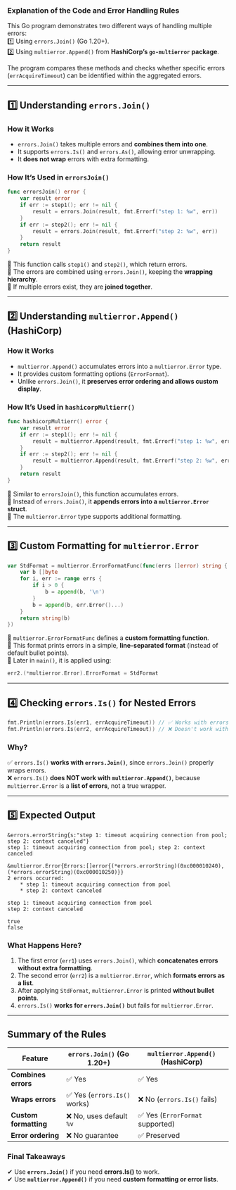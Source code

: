 ### **Explanation of the Code and Error Handling Rules**

This Go program demonstrates two different ways of handling multiple errors:  
1️⃣ Using `errors.Join()` (Go 1.20+).  
2️⃣ Using `multierror.Append()` from **HashiCorp’s `go-multierror` package**.

The program compares these methods and checks whether specific errors (`errAcquireTimeout`) can be identified within the aggregated errors.

---

## **1️⃣ Understanding `errors.Join()`**
### **How it Works**
- `errors.Join()` takes multiple errors and **combines them into one**.
- It supports `errors.Is()` and `errors.As()`, allowing error unwrapping.
- It **does not wrap** errors with extra formatting.

### **How It’s Used in `errorsJoin()`**
```go
func errorsJoin() error {
	var result error
	if err := step1(); err != nil {
		result = errors.Join(result, fmt.Errorf("step 1: %w", err))
	}
	if err := step2(); err != nil {
		result = errors.Join(result, fmt.Errorf("step 2: %w", err))
	}
	return result
}
```
🔹 This function calls `step1()` and `step2()`, which return errors.  
🔹 The errors are combined using `errors.Join()`, keeping the **wrapping hierarchy**.  
🔹 If multiple errors exist, they are **joined together**.

---

## **2️⃣ Understanding `multierror.Append()` (HashiCorp)**
### **How it Works**
- `multierror.Append()` accumulates errors into a `multierror.Error` type.
- It provides custom formatting options (`ErrorFormat`).
- Unlike `errors.Join()`, it **preserves error ordering and allows custom display**.

### **How It’s Used in `hashicorpMultierr()`**
```go
func hashicorpMultierr() error {
	var result error
	if err := step1(); err != nil {
		result = multierror.Append(result, fmt.Errorf("step 1: %w", err))
	}
	if err := step2(); err != nil {
		result = multierror.Append(result, fmt.Errorf("step 2: %w", err))
	}
	return result
}
```
🔹 Similar to `errorsJoin()`, this function accumulates errors.  
🔹 Instead of `errors.Join()`, it **appends errors into a `multierror.Error` struct**.  
🔹 The `multierror.Error` type supports additional formatting.

---

## **3️⃣ Custom Formatting for `multierror.Error`**
```go
var StdFormat = multierror.ErrorFormatFunc(func(errs []error) string {
	var b []byte
	for i, err := range errs {
		if i > 0 {
			b = append(b, '\n')
		}
		b = append(b, err.Error()...)
	}
	return string(b)
})
```
🔹 `multierror.ErrorFormatFunc` defines a **custom formatting function**.  
🔹 This format prints errors in a simple, **line-separated format** (instead of default bullet points).  
🔹 Later in `main()`, it is applied using:
```go
err2.(*multierror.Error).ErrorFormat = StdFormat
```

---

## **4️⃣ Checking `errors.Is()` for Nested Errors**
```go
fmt.Println(errors.Is(err1, errAcquireTimeout)) // ✅ Works with errors.Join()
fmt.Println(errors.Is(err2, errAcquireTimeout)) // ❌ Doesn't work with multierror
```
### **Why?**
✅ `errors.Is()` **works with `errors.Join()`**, since `errors.Join()` properly wraps errors.  
❌ `errors.Is()` **does NOT work with `multierror.Append()`**, because `multierror.Error` is a **list of errors**, not a true wrapper.

---

## **5️⃣ Expected Output**
```
&errors.errorString{s:"step 1: timeout acquiring connection from pool; step 2: context canceled"}
step 1: timeout acquiring connection from pool; step 2: context canceled

&multierror.Error{Errors:[]error{(*errors.errorString)(0xc000010240), (*errors.errorString)(0xc000010250)}}
2 errors occurred:
	* step 1: timeout acquiring connection from pool
	* step 2: context canceled

step 1: timeout acquiring connection from pool
step 2: context canceled

true
false
```
### **What Happens Here?**
1. The first error (`err1`) uses `errors.Join()`, which **concatenates errors without extra formatting**.
2. The second error (`err2`) is a `multierror.Error`, which **formats errors as a list**.
3. After applying `StdFormat`, `multierror.Error` is printed **without bullet points**.
4. `errors.Is()` **works for `errors.Join()`** but fails for `multierror.Error`.

---

## **Summary of the Rules**
| Feature                 | `errors.Join()` (Go 1.20+)  | `multierror.Append()` (HashiCorp) |
|-------------------------|----------------------------|-----------------------------------|
| **Combines errors**      | ✅ Yes                      | ✅ Yes                            |
| **Wraps errors**         | ✅ Yes (`errors.Is()` works) | ❌ No (`errors.Is()` fails)       |
| **Custom formatting**    | ❌ No, uses default `%v`   | ✅ Yes (`ErrorFormat` supported) |
| **Error ordering**       | ❌ No guarantee           | ✅ Preserved                      |

### **Final Takeaways**
✔ Use **`errors.Join()`** if you need **errors.Is()** to work.  
✔ Use **`multierror.Append()`** if you need **custom formatting or error lists**.